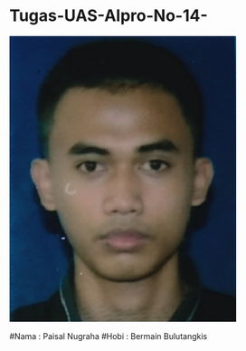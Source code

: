 # Tugas-UAS-Alpro-No-14-
![alt text](https://github.com/paisnug/Tugas-UAS-Alpro-No-14-/blob/main/IMG_20231116_043023.jpg?raw=true)


#Nama : Paisal Nugraha 
#Hobi : Bermain Bulutangkis 
